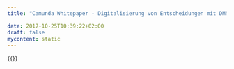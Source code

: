 ```yaml
---
title: "Camunda Whitepaper - Digitalisierung von Entscheidungen mit DMN | Camunda BPM | Camunda BPM"

date: 2017-10-25T10:39:22+02:00
draft: false
mycontent: static
---
```

{{<whitepapers-single
title="Digitalisierung von Entscheidungen mit DMN | Camunda BPM"
teaser="<h3>Fachartikel im ObjektSpektrum</h3><p>Software bildet eine Vielzahl kleiner operativer Entscheidungen ab. Mit Entscheidungstabellen gibt es ein einfaches Mittel, diese zu automatisieren. Dafür wurde jüngst auch der Standard „Decision Model and Notation“ (DMN) verabschiedet. Eine neue Generation leichtgewichtiger Engines erlaubt die Anwendung in der Breite, was bisherige Business Rule Engines aus verschiedenen Gründen nicht geschafft haben. Es lohnt sich, einen Blick auf das Thema zu werfen, was ich in diesem Artikel aus Sicht der Softwareentwicklung tun möchte.</p>"
mcautomationid="f284e50007"
mcemailid="3abee9d371"
hsformid="12dd10ff-4d15-49b1-bb77-a424aad3a7e6"
pdf="//assets.ctfassets.net/vpidbgnakfvf/6c4AJhSLDywogisScwUUyM/1a056f55a69216aa9dfde443f78dc934/Digitalisierung_von_Entscheidungen_mit_DMN_Artikel.pdf"
thumbnail="//images.ctfassets.net/vpidbgnakfvf/1iX75enf6Uu60oYKCi6Ii2/7ff99e0c9d370e33c2d3fde5c0c07298/fachartikel-objektspektrum.jpg">}}